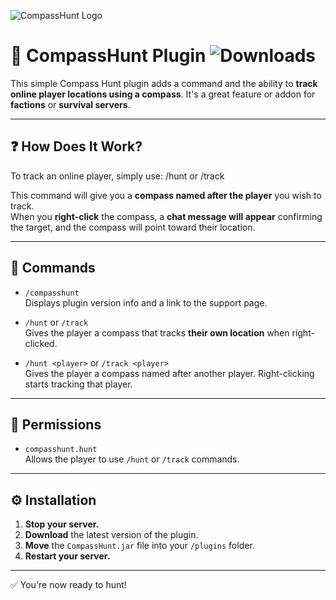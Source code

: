 ![CompassHunt Logo](https://i.imgur.com/3g3hEVL.png)


# 🧭 CompassHunt Plugin ![Downloads](https://img.shields.io/spiget/downloads/107004)

This simple Compass Hunt plugin adds a command and the ability to **track online player locations using a compass**. It's a great feature or addon for **factions** or **survival servers**.

---

## ❓ How Does It Work?

To track an online player, simply use: /hunt <player> or /track <player>


This command will give you a **compass named after the player** you wish to track.  
When you **right-click** the compass, a **chat message will appear** confirming the target, and the compass will point toward their location.

---

## 📜 Commands

- `/compasshunt`  
  Displays plugin version info and a link to the support page.

- `/hunt` or `/track`  
  Gives the player a compass that tracks **their own location** when right-clicked.

- `/hunt <player>` or `/track <player>`  
  Gives the player a compass named after another player. Right-clicking starts tracking that player.

---

## 🔐 Permissions

- `compasshunt.hunt`  
  Allows the player to use `/hunt` or `/track` commands.

---

## ⚙️ Installation

1. **Stop your server.**  
2. **Download** the latest version of the plugin.  
3. **Move** the `CompassHunt.jar` file into your `/plugins` folder.  
4. **Restart your server.**

---

✅ You're now ready to hunt!
